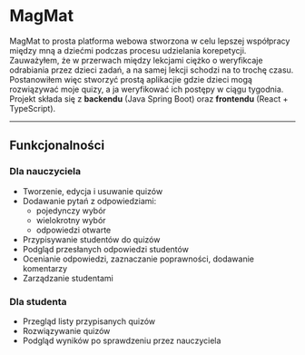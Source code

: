 # MagMat
MagMat to prosta platforma webowa stworzona w celu lepszej współpracy między mną a dziećmi podczas procesu udzielania korepetycji.
Zauważyłem, że w przerwach między lekcjami ciężko o weryfikcaje odrabiania przez dzieci zadań, a na samej lekcji schodzi na to trochę czasu.
Postanowiłem więc stworzyć prostą aplikacjie gdzie dzieci mogą rozwiązywać moje quizy, a ja weryfikować ich postępy w ciągu tygodnia.
Projekt składa się z **backendu** (Java Spring Boot) oraz **frontendu** (React + TypeScript).  

---

## Funkcjonalności

### Dla nauczyciela 
- Tworzenie, edycja i usuwanie quizów  
- Dodawanie pytań z odpowiedziami:
  - pojedynczy wybór
  - wielokrotny wybór
  - odpowiedzi otwarte
- Przypisywanie studentów do quizów  
- Podgląd przesłanych odpowiedzi studentów  
- Ocenianie odpowiedzi, zaznaczanie poprawności, dodawanie komentarzy  
- Zarządzanie studentami


### Dla studenta 
- Przegląd listy przypisanych quizów  
- Rozwiązywanie quizów
- Podgląd wyników po sprawdzeniu przez nauczyciela
